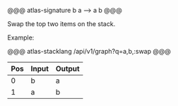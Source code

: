 @@@ atlas-signature
b
a
-->
a
b
@@@

Swap the top two items on the stack.

Example:

@@@ atlas-stacklang
/api/v1/graph?q=a,b,:swap
@@@

<table><thead><th>Pos</th><th>Input</th><th>Output</th></thead><tbody><tr>
<td>0</td>
<td>b</td>
<td>a</td>
</tr><tr>
<td>1</td>
<td>a</td>
<td>b</td>
</tr></tbody></table>
